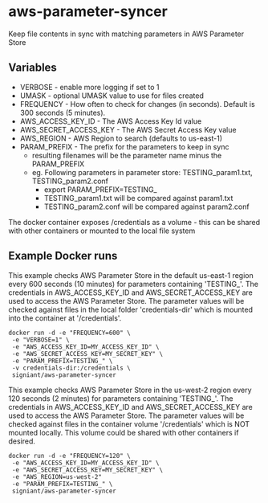 # aws-parameter-syncer
Keep file contents in sync with matching parameters in AWS Parameter Store

## Variables

- VERBOSE - enable more logging if set to 1
- UMASK - optional UMASK value to use for files created
- FREQUENCY - How often to check for changes (in seconds). Default is 300 seconds (5 minutes).
- AWS_ACCESS_KEY_ID - The AWS Access Key Id value
- AWS_SECRET_ACCESS_KEY - The AWS Secret Access Key value
- AWS_REGION - AWS Region to search (defaults to us-east-1)
- PARAM_PREFIX - The prefix for the parameters to keep in sync
    - resulting filenames will be the parameter name minus the PARAM_PREFIX
    - eg. Following parameters in parameter store: TESTING_param1.txt, TESTING_param2.conf
        - export PARAM_PREFIX=TESTING_
        - TESTING_param1.txt will be compared against param1.txt
        - TESTING_param2.conf will be compared against param2.conf

The docker container exposes /credentials as a volume - this can be shared with other
containers or mounted to the local file system


## Example Docker runs


This example checks AWS Parameter Store in the default us-east-1 region every 600 seconds (10 minutes)
for parameters containing 'TESTING_'. The credentials in AWS_ACCESS_KEY_ID and AWS_SECRET_ACCESS_KEY are
used to access the AWS Parameter Store. The parameter values will be checked against files in the local
folder 'credentials-dir' which is mounted into the container at '/credentials'.


````
docker run -d -e "FREQUENCY=600" \
 -e "VERBOSE=1" \
 -e "AWS_ACCESS_KEY_ID=MY_ACCESS_KEY_ID" \
 -e "AWS_SECRET_ACCESS_KEY=MY_SECRET_KEY" \
 -e "PARAM_PREFIX=TESTING_" \
 -v credentials-dir:/credentials \
 signiant/aws-parameter-syncer
````

This example checks AWS Parameter Store in the us-west-2 region every 120 seconds (2 minutes)
for parameters containing 'TESTING_'. The credentials in AWS_ACCESS_KEY_ID and AWS_SECRET_ACCESS_KEY are
used to access the AWS Parameter Store. The parameter values will be checked against files in the container
volume '/credentials' which is NOT mounted locally. This volume could be shared with other containers if
desired.


````
docker run -d -e "FREQUENCY=120" \
 -e "AWS_ACCESS_KEY_ID=MY_ACCESS_KEY_ID" \
 -e "AWS_SECRET_ACCESS_KEY=MY_SECRET_KEY" \
 -e "AWS_REGION=us-west-2"
 -e "PARAM_PREFIX=TESTING_" \
 signiant/aws-parameter-syncer
````





